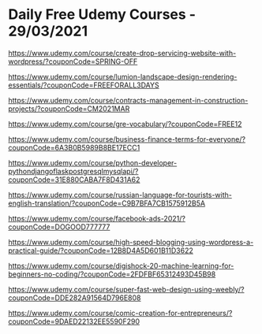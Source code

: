 # Daily Free Udemy Courses - 29/03/2021

https://www.udemy.com/course/create-drop-servicing-website-with-wordpress/?couponCode=SPRING-OFF
https://www.udemy.com/course/lumion-landscape-design-rendering-essentials/?couponCode=FREEFORALL3DAYS
https://www.udemy.com/course/contracts-management-in-construction-projects/?couponCode=CM2021MAR
https://www.udemy.com/course/gre-vocabulary/?couponCode=FREE12
https://www.udemy.com/course/business-finance-terms-for-everyone/?couponCode=6A3B0B5989B8BE17ECC1
https://www.udemy.com/course/python-developer-pythondjangoflaskpostgresqlmysqlapi/?couponCode=31E880CABA7F8D431A62
https://www.udemy.com/course/russian-language-for-tourists-with-english-translation/?couponCode=C9B7BFA7CB1575912B5A
https://www.udemy.com/course/facebook-ads-2021/?couponCode=DOGOOD777777
https://www.udemy.com/course/high-speed-blogging-using-wordpress-a-practical-guide/?couponCode=12B8D4A5D601B11D3622
https://www.udemy.com/course/digishock-20-machine-learning-for-beginners-no-coding/?couponCode=2FDFBF65312493D45B98
https://www.udemy.com/course/super-fast-web-design-using-weebly/?couponCode=DDE282A91564D796E808
https://www.udemy.com/course/comic-creation-for-entrepreneurs/?couponCode=9DAED22132EE5590F290
